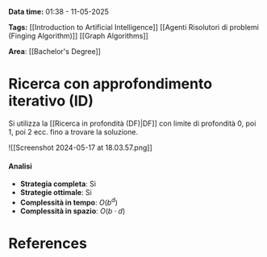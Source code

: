 **Data time:** 01:38 - 11-05-2025

**Tags:** [[Introduction to Artificial Intelligence]] [[Agenti Risolutori di problemi (Finging Algorithm)]] [[Graph Algorithms]]

**Area**: [[Bachelor's Degree]]
# Ricerca con approfondimento iterativo (ID)

Si utilizza la [[Ricerca in profondità (DF)|DF]] con limite di profondità 0, poi 1, poi 2 ecc. fino a trovare la soluzione.

![[Screenshot 2024-05-17 at 18.03.57.png]]

#### Analisi
- **Strategia completa**: Si 
- **Strategie ottimale**: Si
- **Complessità in tempo**: $O(b^d)$
- **Complessità in spazio**: $O(b \cdot d)$
# References